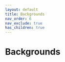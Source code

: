 ```yaml
---
layout: default
title: Backgrounds
nav_order: 6
nav_exclude: true
has_children: true
---
```


# Backgrounds
